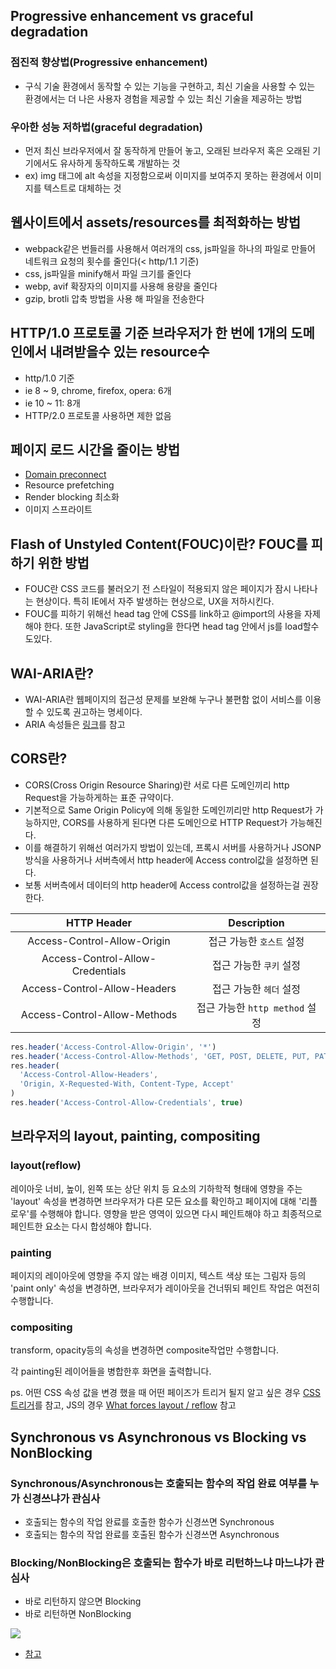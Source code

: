 ## Progressive enhancement vs graceful degradation

### 점진적 향상법(Progressive enhancement)

- 구식 기술 환경에서 동작할 수 있는 기능을 구현하고, 최신 기술을 사용할 수 있는 환경에서는 더 나은 사용자 경험을 제공할 수 있는 최신 기술을 제공하는 방법

### 우아한 성능 저하법(graceful degradation)

- 먼저 최신 브라우저에서 잘 동작하게 만들어 놓고, 오래된 브라우저 혹은 오래된 기기에서도 유사하게 동작하도록 개발하는 것
- ex) img 태그에 alt 속성을 지정함으로써 이미지를 보여주지 못하는 환경에서 이미지를 텍스트로 대체하는 것

## 웹사이트에서 assets/resources를 최적화하는 방법

- webpack같은 번들러를 사용해서 여러개의 css, js파일을 하나의 파일로 만들어 네트워크 요청의 횟수를 줄인다(< http/1.1 기준)
- css, js파일을 minify해서 파일 크기를 줄인다
- webp, avif 확장자의 이미지를 사용해 용량을 줄인다
- gzip, brotli 압축 방법을 사용 해 파일을 전송한다 

## HTTP/1.0 프로토콜 기준 브라우저가 한 번에 1개의 도메인에서 내려받을수 있는 resource수

- http/1.0 기준
- ie 8 ~ 9, chrome, firefox, opera: 6개
- ie 10 ~ 11: 8개
- HTTP/2.0 프로토콜 사용하면 제한 없음

## 페이지 로드 시간을 줄이는 방법

- [Domain preconnect](https://web.dev/preconnect-and-dns-prefetch/)
- Resource prefetching
- Render blocking 최소화
- 이미지 스프라이트

## Flash of Unstyled Content(FOUC)이란? FOUC를 피하기 위한 방법

- FOUC란 CSS 코드를 불러오기 전 스타일이 적용되지 않은 페이지가 잠시 나타나는 현상이다. 특히 IE에서 자주 발생하는 현상으로, UX을 저하시킨다.
- FOUC를 피하기 위해선 head tag 안에 CSS를 link하고 @import의 사용을 자제해야 한다. 또한 JavaScript로 styling을 한다면 head tag 안에서 js를 load할수도있다.

## WAI-ARIA란?

- WAI-ARIA란 웹페이지의 접근성 문제를 보완해 누구나 불편함 없이 서비스를 이용할 수 있도록 권고하는 명세이다.
- ARIA 속성들은 [링크](https://github.com/lezhin/accessibility/blob/master/aria/README.md#html)를 참고

## CORS란?

- CORS(Cross Origin Resource Sharing)란 서로 다른 도메인끼리 http Request을 가능하게하는 표준 규약이다.
- 기본적으로 Same Origin Policy에 의해 동일한 도메인끼리만 http Request가 가능하지만, CORS를 사용하게 된다면 다른 도메인으로 HTTP Request가 가능해진다.
- 이를 해결하기 위해선 여러가지 방법이 있는데, 프록시 서버를 사용하거나 JSONP방식을 사용하거나 서버측에서 http header에 Access control값을 설정하면 된다.
- 보통 서버측에서 데이터의 http header에 Access control값을 설정하는걸 권장한다.

|           HTTP Header            |          Description           |
| :------------------------------: | :----------------------------: |
|   Access-Control-Allow-Origin    |     접근 가능한 `호스트` 설정     |
| Access-Control-Allow-Credentials |    접근 가능한 `쿠키` 설정     |
|   Access-Control-Allow-Headers   |    접근 가능한 `헤더` 설정     |
|   Access-Control-Allow-Methods   | 접근 가능한 `http method` 설정 |

```javascript
res.header('Access-Control-Allow-Origin', '*')
res.header('Access-Control-Allow-Methods', 'GET, POST, DELETE, PUT, PATCH')
res.header(
  'Access-Control-Allow-Headers',
  'Origin, X-Requested-With, Content-Type, Accept'
)
res.header('Access-Control-Allow-Credentials', true)
```

## 브라우저의 layout, painting, compositing

### layout(reflow)

레이아웃 너비, 높이, 왼쪽 또는 상단 위치 등 요소의 기하학적 형태에 영향을 주는 'layout' 속성을 변경하면 브라우저가 다른 모든 요소를 확인하고 페이지에 대해 '리플로우'를 수행해야 합니다. 영향을 받은 영역이 있으면 다시 페인트해야 하고 최종적으로 페인트한 요소는 다시 합성해야 합니다.

### painting

페이지의 레이아웃에 영향을 주지 않는 배경 이미지, 텍스트 색상 또는 그림자 등의 'paint only' 속성을 변경하면, 브라우저가 레이아웃을 건너뛰되 페인트 작업은 여전히 수행합니다.

### compositing

transform, opacity등의 속성을 변경하면 composite작업만 수행합니다.

각 painting된 레이어들을 병합한후 화면을 출력합니다.

ps. 어떤 CSS 속성 값을 변경 했을 때 어떤 페이즈가 트리거 될지 알고 싶은 경우 [CSS 트리거](https://csstriggers.com/)를 참고, JS의 경우 [What forces layout / reflow](https://gist.github.com/paulirish/5d52fb081b3570c81e3a) 참고

## Synchronous vs Asynchronous vs Blocking vs NonBlocking

### Synchronous/Asynchronous는 호출되는 함수의 작업 완료 여부를 누가 신경쓰냐가 관심사

- 호출되는 함수의 작업 완료를 호출한 함수가 신경쓰면 Synchronous
- 호출되는 함수의 작업 완료를 호출된 함수가 신경쓰면 Asynchronous

### Blocking/NonBlocking은 호출되는 함수가 바로 리턴하느냐 마느냐가 관심사

- 바로 리턴하지 않으면 Blocking
- 바로 리턴하면 NonBlocking

<img src="http://i.imgur.com/gKDoKbs.png">

- [참고](https://homoefficio.github.io/2017/02/19/Blocking-NonBlocking-Synchronous-Asynchronous/)
